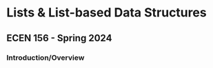 # Lists & List-based Data Structures
## ECEN 156 - Spring 2024

### Introduction/Overview



```text










```
